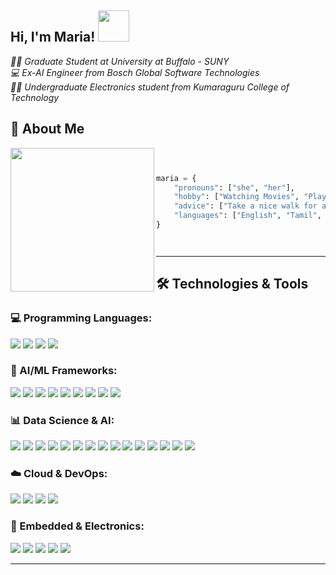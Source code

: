 <!--
**Maria-Antony/Maria-Antony** is a ✨ _special_ ✨ repository because its `README.md` (this file) appears on your GitHub profile.

Here are some ideas to get you started:

- 🔭 I’m currently working on ...
- 🌱 I’m currently learning ...
- 👯 I’m looking to collaborate on ...
- 🤔 I’m looking for help with ...
- 💬 Ask me about ...
- 📫 How to reach me: ...
- 😄 Pronouns: ...
- ⚡ Fun fact: ...
-->
<h2> Hi, I'm Maria! <img src="https://i.pinimg.com/originals/88/e7/66/88e7663123544c7d7bbba95d0ab10a76.gif" width="50"></h2>

<p><em>👩‍🎓 Graduate Student at University at Buffalo - SUNY </br>💻 Ex-AI Engineer from Bosch Global Software Technologies</br>👩‍🎓 Undergraduate Electronics student from Kumaraguru College of Technology</em></p>

## 🚀 About Me

<img align='left' src = 'https://gifdb.com/images/high/umiko-ahagon-desktop-programming-eg5f8g2281ekfhde.gif' width="230">

<div align="left">

```python



maria = {
    "pronouns": ["she", "her"],
    "hobby": ["Watching Movies", "Playing and Listening Music", "Adventurer"],
    "advice": ["Take a nice walk for a coffee when you are bored, I mean it"],
    "languages": ["English", "Tamil", "German", "Malayalam"]
}




```







</div>



---

## 🛠️ Technologies & Tools  

### **💻 Programming Languages:**  
<div>
  <img src="https://img.shields.io/badge/Python-3776AB?style=for-the-badge&logo=python&logoColor=white"/>
  <img src="https://img.shields.io/badge/C-A8B9CC?style=for-the-badge&logo=c&logoColor=white"/>
  <img src="https://img.shields.io/badge/C++-00599C?style=for-the-badge&logo=c%2B%2B&logoColor=white"/>
  <img src="https://img.shields.io/badge/MATLAB-0076A8?style=for-the-badge&logo=mathworks&logoColor=white"/>
</div>  

### **🧠 AI/ML Frameworks:**  
<div>
  <img src="https://img.shields.io/badge/PyTorch-EE4C2C?style=for-the-badge&logo=pytorch&logoColor=white"/>
  <img src="https://img.shields.io/badge/TensorFlow-FF6F00?style=for-the-badge&logo=tensorflow&logoColor=white"/>
  <img src="https://img.shields.io/badge/Scikit--learn-F7931E?style=for-the-badge&logo=scikit-learn&logoColor=white"/>
  <img src="https://img.shields.io/badge/Hugging%20Face-FCC624?style=for-the-badge&logo=huggingface&logoColor=black"/>
  <img src="https://img.shields.io/badge/JAX-0072C6?style=for-the-badge&logo=google&logoColor=white"/>
  <img src="https://img.shields.io/badge/Pandas-150458?style=for-the-badge&logo=pandas&logoColor=white"/>
  <img src="https://img.shields.io/badge/NumPy-013243?style=for-the-badge&logo=numpy&logoColor=white"/>
  <img src="https://img.shields.io/badge/Seaborn-008080?style=for-the-badge&logoColor=white"/>
  <img src="https://img.shields.io/badge/OpenCV-5C3EE8?style=for-the-badge&logo=opencv&logoColor=white"/>
</div>  

### **📊 Data Science & AI:**  
<div>
  <img src="https://img.shields.io/badge/Machine%20Learning-007ACC?style=for-the-badge&logo=tensorflow&logoColor=white"/>
  <img src="https://img.shields.io/badge/Deep%20Learning-FF6F00?style=for-the-badge&logo=pytorch&logoColor=white"/>
  <img src="https://img.shields.io/badge/Computer%20Vision-00979D?style=for-the-badge&logo=opencv&logoColor=white"/>
  <img src="https://img.shields.io/badge/NLP-1E90FF?style=for-the-badge&logo=spacy&logoColor=white"/>
  <img src="https://img.shields.io/badge/Transformers-764ABC?style=for-the-badge&logo=huggingface&logoColor=white"/>
  <img src="https://img.shields.io/badge/Generative%20AI-FE7A16?style=for-the-badge&logo=OpenAI&logoColor=white"/>
  <img src="https://img.shields.io/badge/xAI-232F3E?style=for-the-badge&logo=ai&logoColor=white"/>
  <img src="https://img.shields.io/badge/GNNs-FF6F00?style=for-the-badge&logo=neo4j&logoColor=white"/>
  <img src="https://img.shields.io/badge/Reinforcement%20Learning-800080?style=for-the-badge&logo=unity&logoColor=white"/>
  <img src="https://img.shields.io/badge/AI%20for%20Autonomous%20Systems-0A66C2?style=for-the-badge&logo=nvidia&logoColor=white"/>
  <img src="https://img.shields.io/badge/Edge%20AI-007396?style=for-the-badge&logo=raspberrypi&logoColor=white"/>
  <img src="https://img.shields.io/badge/MLOps-FF5733?style=for-the-badge&logo=aws&logoColor=white"/>
  <img src="https://img.shields.io/badge/Data%20Analytics-4682B4?style=for-the-badge&logo=powerbi&logoColor=white"/>
  <img src="https://img.shields.io/badge/Big%20Data-20C20E?style=for-the-badge&logo=apachehadoop&logoColor=white"/>
  <img src="https://img.shields.io/badge/Cloud%20AI-FF9900?style=for-the-badge&logo=googlecloud&logoColor=white"/>
</div>  

### **☁️ Cloud & DevOps:**  
<div>
  <img src="https://img.shields.io/badge/AWS-232F3E?style=for-the-badge&logo=amazonaws&logoColor=white"/>
  <img src="https://img.shields.io/badge/GCP-4285F4?style=for-the-badge&logo=googlecloud&logoColor=white"/>
  <img src="https://img.shields.io/badge/Docker-2496ED?style=for-the-badge&logo=docker&logoColor=white"/>
  <img src="https://img.shields.io/badge/Kubernetes-326CE5?style=for-the-badge&logo=kubernetes&logoColor=white"/>
</div>  

### **🔧 Embedded & Electronics:**  
<div>
  <img src="https://img.shields.io/badge/LabVIEW-FFDB00?style=for-the-badge&logo=ni&logoColor=black"/>
  <img src="https://img.shields.io/badge/Embedded%20C-00599C?style=for-the-badge&logo=c&logoColor=white"/>
  <img src="https://img.shields.io/badge/Verilog-CC0000?style=for-the-badge&logo=intel&logoColor=white"/>
  <img src="https://img.shields.io/badge/FPGA-00427F?style=for-the-badge&logo=xilinx&logoColor=white"/>
  <img src="https://img.shields.io/badge/Edge%20Impulse-00A6A6?style=for-the-badge&logo=edgeimpulse&logoColor=white"/>
</div>  

---


